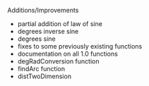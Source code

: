 Additions/Improvements
+ partial addition of law of sine
+ degrees inverse sine
+ degrees sine
+ fixes to some previously existing functions
+ documentation on all 1.0 functions
+ degRadConversion function 
+ findArc function
+ distTwoDimension
